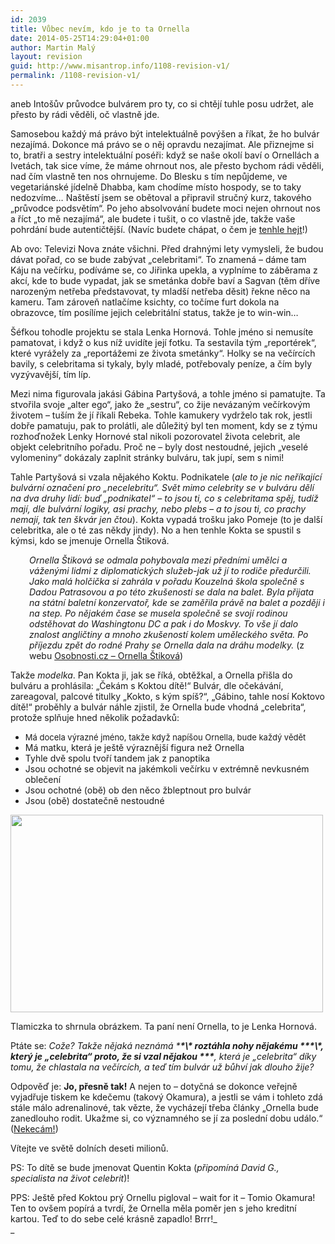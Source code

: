 ```yaml
---
id: 2039
title: Vůbec nevím, kdo je to ta Ornella
date: 2014-05-25T14:29:04+01:00
author: Martin Malý
layout: revision
guid: http://www.misantrop.info/1108-revision-v1/
permalink: /1108-revision-v1/
---
```

aneb Intošův průvodce bulvárem pro ty, co si chtějí tuhle posu udržet, ale přesto by rádi věděli, oč vlastně jde.

<!--more-->

Samosebou každý má právo být intelektuálně povýšen a říkat, že ho bulvár nezajímá. Dokonce má právo se o něj opravdu nezajímat. Ale přiznejme si to, bratři a sestry intelektuální poséři: když se naše okolí baví o Ornellách a Ivetách, tak sice víme, že máme ohrnout nos, ale přesto bychom rádi věděli, nad čím vlastně ten nos ohrnujeme. Do Blesku s tím nepůjdeme, ve vegetariánské jídelně Dhabba, kam chodíme místo hospody, se to taky nedozvíme&#8230; Naštěstí jsem se obětoval a připravil stručný kurz, takového &#8222;průvodce podsvětím&#8220;. Po jeho absolvování budete moci nejen ohrnout nos a říct &#8222;to mě nezajímá&#8220;, ale budete i tušit, o co vlastně jde, takže vaše pohrdání bude autentičtější. (Navíc budete chápat, o čem je [tenhle hejt](http://www.1000vecicomeserou.cz/539-kauza-ornella-stikova/)!)

Ab ovo: Televizi Nova znáte všichni. Před drahnými lety vymysleli, že budou dávat pořad, co se bude zabývat &#8222;celebritami&#8220;. To znamená &#8211; dáme tam Káju na večírku, podíváme se, co Jiřinka upekla, a vyplníme to záběrama z akcí, kde to bude vypadat, jak se smetánka dobře baví a Sagvan (těm dříve narozeným netřeba představovat, ty mladší netřeba děsit) řekne něco na kameru. Tam zároveň natlačíme ksichty, co točíme furt dokola na obrazovce, tím posílíme jejich celebritální status, takže je to win-win&#8230;

Šéfkou tohodle projektu se stala Lenka Hornová. Tohle jméno si nemusíte pamatovat, i když o kus níž uvidíte její fotku. Ta sestavila tým &#8222;reportérek&#8220;, které vyrážely za &#8222;reportážemi ze života smetánky&#8220;. Holky se na večírcích bavily, s celebritama si tykaly, byly mladé, potřebovaly peníze, a čím byly vyzývavější, tím líp.

Mezi nima figurovala jakási Gábina Partyšová, a tohle jméno si pamatujte. Ta stvořila svoje &#8222;alter ego&#8220;, jako že &#8222;sestru&#8220;, co žije nevázaným večírkovým životem &#8211; tuším že jí říkali Rebeka. Tohle kamukery vydrželo tak rok, jestli dobře pamatuju, pak to prolátli, ale důležitý byl ten moment, kdy se z týmu rozhoďnožek Lenky Hornové stal nikoli pozorovatel života celebrit, ale objekt celebritního pořadu. Proč ne &#8211; byly dost nestoudné, jejich &#8222;veselé vylomeniny&#8220; dokázaly zaplnit stránky bulváru, tak jupí, sem s nimi!

Tahle Partyšová si vzala nějakého Koktu. Podnikatele (_ale to je nic neříkající bulvární označení pro &#8222;necelebritu&#8220;. Svět mimo celebrity se v bulváru dělí na dva druhy lidí: buď &#8222;podnikatel&#8220; &#8211; to jsou ti, co s celebritama spěj, tudíž mají, dle bulvární logiky, asi prachy, nebo plebs &#8211; a to jsou ti, co prachy nemají, tak ten škvár jen čtou_). Kokta vypadá trošku jako Pomeje (to je další celebritka, ale o té zas někdy jindy). No a hen tenhle Kokta se spustil s kýmsi, kdo se jmenuje Ornella Štiková.

<p style="padding-left: 30px;">
  <em>Ornella Štiková se odmala pohybovala mezi předními umělci a váženými lidmi z diplomatických služeb-jak už jí to rodiče předurčili. Jako malá holčička si zahrála v pořadu Kouzelná škola společně s Dadou Patrasovou a po této zkušenosti se dala na balet. Byla přijata na státní baletní konzervatoř, kde se zaměřila právě na balet a později i na step. Po nějakém čase se musela společně se svojí rodinou odstěhovat do Washingtonu DC a pak i do Moskvy. To vše jí dalo znalost angličtiny a mnoho zkušeností kolem uměleckého světa. Po příjezdu zpět do rodné Prahy se Ornella dala na dráhu modelky. </em>(z webu <a href="http://www.osobnosti.cz/ornella-stikova.php">Osobnosti.cz &#8211; Ornella Štiková</a>)
</p>

Takže _modelka_. Pan Kokta ji, jak se říká, obtěžkal, a Ornella přišla do bulváru a prohlásila: &#8222;Čekám s Koktou dítě!&#8220; Bulvár, dle očekávání, zareagoval, palcové titulky &#8222;Kokto, s kým spíš?&#8220;, &#8222;Gábino, tahle nosí Koktovo dítě!&#8220; proběhly a bulvár náhle zjistil, že Ornella bude vhodná &#8222;celebrita&#8220;, protože splňuje hned několik požadavků:

  * <span style="font-size: 13px;">Má docela výrazné jméno, takže když napíšou Ornella, bude každý vědět</span>
  * Má matku, která je ještě výraznější figura než Ornella
  * Tyhle dvě spolu tvoří tandem jak z panoptika
  * Jsou ochotné se objevit na jakémkoli večírku v extrémně nevkusném oblečení
  * Jsou ochotné (obě) ob den něco žbleptnout pro bulvár
  * Jsou (obě) dostatečně nestoudné

<div id="attachment_1117" style="width: 510px" class="wp-caption aligncenter">
  <a href="http://www.misantrop.info/wp-content/uploads/2013/02/BEMXcgrCIAAdB-F.jpg"><img aria-describedby="caption-attachment-1117" class="size-medium wp-image-1117" src="http://www.misantrop.info/wp-content/uploads/2013/02/BEMXcgrCIAAdB-F-500x316.jpg" alt="" width="500" height="316" srcset="https://www.misantrop.info/wp-content/uploads/2013/02/BEMXcgrCIAAdB-F-500x316.jpg 500w, https://www.misantrop.info/wp-content/uploads/2013/02/BEMXcgrCIAAdB-F-200x126.jpg 200w, https://www.misantrop.info/wp-content/uploads/2013/02/BEMXcgrCIAAdB-F.jpg 652w" sizes="(max-width: 500px) 100vw, 500px" /></a>
  
  <p id="caption-attachment-1117" class="wp-caption-text">
    Tlamiczka to shrnula obrázkem. Ta paní není Ornella, to je Lenka Hornová.
  </p>
</div>

Ptáte se: _Cože? Takže nějaká neznámá \***\*\\*\* roztáhla nohy nějakému \*\*\*\\*\*, který je &#8222;celebrita&#8220; proto, že si vzal nějakou \*\*\***, která je &#8222;celebrita&#8220; díky tomu, že chlastala na večírcích, a teď tím bulvár už bůhví jak dlouho žije?_

Odpověď je: **Jo, přesně tak!** A nejen to &#8211; dotyčná se dokonce veřejně vyjadřuje tiskem ke kdečemu (takový Okamura), a jestli se vám i tohleto zdá stále málo adrenalinové, tak vězte, že vycházejí třeba články &#8222;Ornella bude zanedlouho rodit. Ukažme si, co významného se jí za poslední dobu událo.&#8220; ([Nekecám!](http://magazin.osobnosti.cz/vyznamne-okamziky-ornelly-stikove-ktera-bude-zanedlouho-rodit-209257))

Vítejte ve světě dolních deseti milionů.

PS: To dítě se bude jmenovat Quentin Kokta (_připomíná David G., specialista na život celebrit_)!

PPS: Ještě před Koktou prý Ornellu pigloval &#8211; wait for it &#8211; Tomio Okamura! Ten to ovšem popírá a tvrdí, že Ornella měla poměr jen s jeho kreditní kartou. Teď to do sebe celé krásně zapadlo! Brrr!_  
_